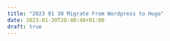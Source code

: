 ```yaml
---
title: "2023 01 30 Migrate From Wordpress to Hugo"
date: 2023-01-30T20:40:48+01:00
draft: true
---
```


